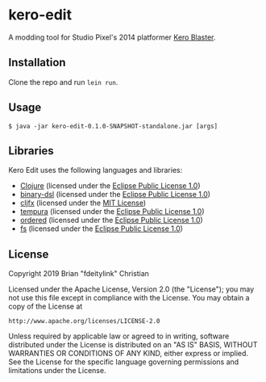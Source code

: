 # kero-edit

A modding tool for Studio Pixel's 2014 platformer [Kero Blaster](https://en.wikipedia.org/wiki/Kero_Blaster).

## Installation

Clone the repo and run `lein run`.

## Usage

    $ java -jar kero-edit-0.1.0-SNAPSHOT-standalone.jar [args]

## Libraries

Kero Edit uses the following languages and libraries:

* [Clojure](https://clojure.org) (licensed under the [Eclipse Public License 1.0](https://opensource.org/licenses/eclipse-1.0.php))
* [binary-dsl](https://github.com/smee/binary) (licensed under the [Eclipse Public License 1.0](https://opensource.org/licenses/eclipse-1.0.php))
* [cljfx](https://github.com/cljfx/cljfx) (licensed under the [MIT License](https://opensource.org/licenses/MIT))
* [tempura](https://github.com/ptaoussanis/tempura) (licensed under the [Eclipse Public License 1.0](https://opensource.org/licenses/eclipse-1.0.php))
* [ordered](https://github.com/clj-commons/ordered) (licensed under the [Eclipse Public License 1.0](https://opensource.org/licenses/eclipse-1.0.php))
* [fs](https://github.com/clj-commons/fs) (licensed under the [Eclipse Public License 1.0](https://opensource.org/licenses/eclipse-1.0.php))

## License

Copyright 2019 Brian "fdeitylink" Christian

Licensed under the Apache License, Version 2.0 (the "License");
you may not use this file except in compliance with the License.
You may obtain a copy of the License at

    http://www.apache.org/licenses/LICENSE-2.0

Unless required by applicable law or agreed to in writing, software
distributed under the License is distributed on an "AS IS" BASIS,
WITHOUT WARRANTIES OR CONDITIONS OF ANY KIND, either express or implied.
See the License for the specific language governing permissions and
limitations under the License.
